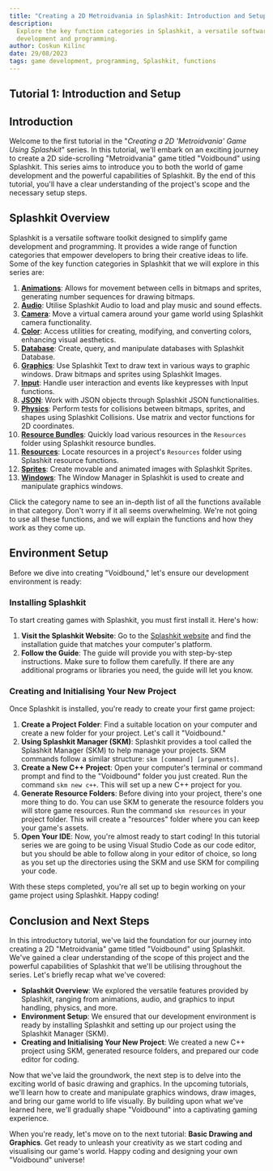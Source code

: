```yaml
---
title: "Creating a 2D Metroidvania in Splashkit: Introduction and Setup"
description:
  Explore the key function categories in Splashkit, a versatile software toolkit for game
  development and programming.
author: Coskun Kilinc
date: 29/08/2023
tags: game development, programming, Splashkit, functions
---
```


## Tutorial 1: Introduction and Setup

## Introduction

Welcome to the first tutorial in the "_Creating a 2D 'Metroidvania' Game Using Splashkit_" series.
In this tutorial, we'll embark on an exciting journey to create a 2D side-scrolling "Metroidvania"
game titled "Voidbound" using Splashkit. This series aims to introduce you to both the world of game
development and the powerful capabilities of Splashkit. By the end of this tutorial, you'll have a
clear understanding of the project's scope and the necessary setup steps.

## Splashkit Overview

Splashkit is a versatile software toolkit designed to simplify game development and programming. It
provides a wide range of function categories that empower developers to bring their creative ideas
to life. Some of the key function categories in Splashkit that we will explore in this series are:

1. **[Animations](https://splashkit.io/api/animations/)**: Allows for movement between cells in
   bitmaps and sprites, generating number sequences for drawing bitmaps.
1. **[Audio](https://splashkit.io/api/audio/)**: Utilise Splashkit Audio to load and play music and
   sound effects.
1. **[Camera](https://splashkit.io/api/camera/)**: Move a virtual camera around your game world
   using Splashkit camera functionality.
1. **[Color](https://splashkit.io/api/color/)**: Access utilities for creating, modifying, and
   converting colors, enhancing visual aesthetics.
1. **[Database](https://splashkit.io/api/database/)**: Create, query, and manipulate databases with
   Splashkit Database.
1. **[Graphics](https://splashkit.io/api/graphics/)**: Use Splashkit Text to draw text in various
   ways to graphic windows. Draw bitmaps and sprites using Splashkit Images.
1. **[Input](https://splashkit.io/api/input/)**: Handle user interaction and events like keypresses
   with Input functions.
1. **[JSON](https://splashkit.io/api/json/)**: Work with JSON objects through Splashkit JSON
   functionalities.
1. **[Physics](https://splashkit.io/api/physics/)**: Perform tests for collisions between bitmaps,
   sprites, and shapes using Splashkit Collisions. Use matrix and vector functions for 2D
   coordinates.
1. **[Resource Bundles](https://splashkit.io/api/resource-bundles/)**: Quickly load various
   resources in the `Resources` folder using Splashkit resource bundles.
1. **[Resources](https://splashkit.io/api/resources/)**: Locate resources in a project's `Resources`
   folder using Splashkit resource functions.
1. **[Sprites](https://splashkit.io/api/sprites/)**: Create movable and animated images with
   Splashkit Sprites.
1. **[Windows](https://splashkit.io/api/windows/)**: The Window Manager in Splashkit is used to
   create and manipulate graphics windows.

Click the category name to see an in-depth list of all the functions available in that category.
Don't worry if it all seems overwhelming. We're not going to use all these functions, and we will
explain the functions and how they work as they come up.

## Environment Setup

Before we dive into creating "Voidbound," let's ensure our development environment is ready:

### Installing Splashkit

To start creating games with Splashkit, you must first install it. Here's how:

1. **Visit the Splashkit Website**: Go to the
   [Splashkit website](https://splashkit.io/articles/installation/) and find the installation guide
   that matches your computer's platform.
1. **Follow the Guide**: The guide will provide you with step-by-step instructions. Make sure to
   follow them carefully. If there are any additional programs or libraries you need, the guide will
   let you know.

### Creating and Initialising Your New Project

Once Splashkit is installed, you're ready to create your first game project:

1. **Create a Project Folder**: Find a suitable location on your computer and create a new folder
   for your project. Let's call it "Voidbound."
1. **Using Splashkit Manager (SKM)**: Splashkit provides a tool called the Splashkit Manager (SKM)
   to help manage your projects. SKM commands follow a similar structure:
   `skm [command] [arguments]`.
1. **Create a New C++ Project**: Open your computer's terminal or command prompt and find to the
   "Voidbound" folder you just created. Run the command `skm new c++`. This will set up a new C++
   project for you.
1. **Generate Resource Folders**: Before diving into your project, there's one more thing to do. You
   can use SKM to generate the resource folders you will store game resources. Run the command
   `skm resources` in your project folder. This will create a "resources" folder where you can keep
   your game's assets.
1. **Open Your IDE**: Now, you're almost ready to start coding! In this tutorial series we are going
   to be using Visual Studio Code as our code editor, but you should be able to follow along in your
   editor of choice, so long as you set up the directories using the SKM and use SKM for compiling
   your code.

With these steps completed, you're all set up to begin working on your game project using Splashkit.
Happy coding!

## Conclusion and Next Steps

In this introductory tutorial, we've laid the foundation for our journey into creating a 2D
"Metroidvania" game titled "Voidbound" using Splashkit. We've gained a clear understanding of the
scope of this project and the powerful capabilities of Splashkit that we'll be utilising throughout
the series. Let's briefly recap what we've covered:

- **Splashkit Overview**: We explored the versatile features provided by Splashkit, ranging from
  animations, audio, and graphics to input handling, physics, and more.
- **Environment Setup**: We ensured that our development environment is ready by installing
  Splashkit and setting up our project using the Splashkit Manager (SKM).
- **Creating and Initialising Your New Project**: We created a new C++ project using SKM, generated
  resource folders, and prepared our code editor for coding.

Now that we've laid the groundwork, the next step is to delve into the exciting world of basic
drawing and graphics. In the upcoming tutorials, we'll learn how to create and manipulate graphics
windows, draw images, and bring our game world to life visually. By building upon what we've learned
here, we'll gradually shape "Voidbound" into a captivating gaming experience.

When you're ready, let's move on to the next tutorial: **Basic Drawing and Graphics**. Get ready to
unleash your creativity as we start coding and visualising our game's world. Happy coding and
designing your own "Voidbound" universe!
